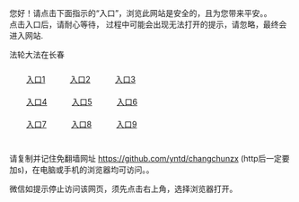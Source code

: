 您好！请点击下面指示的“入口”，浏览此网站是安全的，且为您带来平安。。 <br/>
点击入口后，请耐心等待， 过程中可能会出现无法打开的提示，请忽略，最终会进入网站. </br>

法轮大法在长春<br/>
<div style="padding:10px"><a style="margin:20px" target="_blank" href="https://d2e4w3c0gzn3nt.cloudfront.net/2Qpsp?ctdlve" id="ccLink1" rel="nofollow">入口1</a> <a target="_blank" style="margin:20px" href="https://d2b7m8je9wd8ho.cloudfront.net/2Qpsp?metkep" id="ccLink2" rel="nofollow">入口2</a> <a style="margin:20px" target="_blank" href="https://d3uml4akh8m5p6.cloudfront.net/2Qpsp?ajwqr" id="ccLink3" rel="nofollow">入口3</a></div>

<div style="padding:10px" ><a style="margin:20px" target="_blank" href="https://d2e4w3c0gzn3nt.cloudfront.net/2Qpsp?ctdlve" id="ccLink4" rel="nofollow">入口4</a> <a style="margin:20px" href="https://d2b7m8je9wd8ho.cloudfront.net/2Qpsp?metkep" target="_blank" id="ccLink5" rel="nofollow">入口5</a> <a style="margin:20px" href="https://d3uml4akh8m5p6.cloudfront.net/2Qpsp?ajwqr" target="_blank" id="ccLink6" rel="nofollow">入口6</a></div>

<div style="padding:10px"><a style="margin:20px" target="_blank" href="https://d2e4w3c0gzn3nt.cloudfront.net/2Qpsp?ctdlve" id="ccLink7" rel="nofollow">入口7</a> <a style="margin:20px" href="https://d2b7m8je9wd8ho.cloudfront.net/2Qpsp?metkep" target="_blank" id="ccLink8" rel="nofollow">入口8</a> <a style="margin:20px" target="_blank" href="https://d3uml4akh8m5p6.cloudfront.net/2Qpsp?ajwqr" id="ccLink9" rel="nofollow">入口9</a></div>

<br/>



请复制并记住免翻墙网址 https://github.com/yntd/changchunzx (http后一定要加s)，在电脑或手机的浏览器均可访问。。<br/>

微信如提示停止访问该网页，须先点击右上角，选择浏览器打开。
